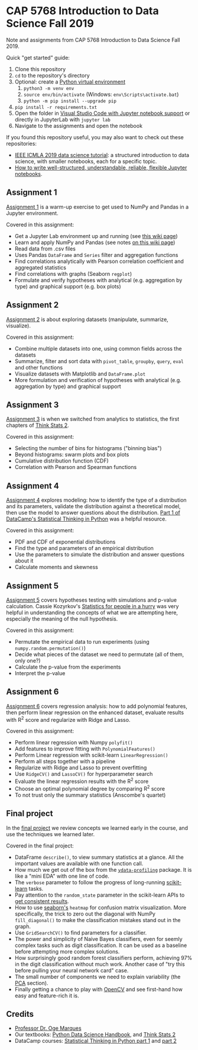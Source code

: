 # CAP 5768 Introduction to Data Science Fall 2019
<!-- markdownlint-disable MD033 -->

Note and assignments from CAP 5768 Introduction to Data Science Fall 2019.

Quick "get started" guide:

1. Clone this repository
2. `cd` to the repository's directory
3. Optional: create a [Python virtual environment](https://docs.python.org/3/tutorial/venv.html)
    1. `python3 -m venv env`
    2. `source env/bin/activate` (Windows: `env\Scripts\activate.bat`)
    3. `python -m pip install --upgrade pip`
4. `pip install -r requirements.txt`
5. Open the folder in [Visual Studio Code with Jupyter notebook support](https://code.visualstudio.com/docs/datascience/jupyter-notebooks) or directly in JupyterLab with `jupyter lab`
6. Navigate to the assignments and open the notebook

If you found this repository useful, you may also want to check out these repositories:

* [IEEE ICMLA 2019 data science tutorial](https://github.com/fau-masters-collected-works-cgarbin/ieee-icmla-2019-data-science-tutorial): a structured introduction to data science, with smaller notebooks, each for a specific topic.
* [How to write well-structured, understandable, reliable, flexible Jupyter notebooks](https://github.com/fau-masters-collected-works-cgarbin/writing-good-jupyter-notebooks).

## Assignment 1

[Assignment 1](./assignment1) is a warm-up exercise to get used to NumPy and Pandas in a Jupyter environment.

Covered in this assignment:

* Get a Jupyter Lab environment up and running (see [this wiki page](https://github.com/fau-masters-collected-works-cgarbin/cap5768-introduction-to-data-science/wiki/Minimalist-JupyterLab-setup-with-a-handful-of-extensions))
* Learn and apply NumPy and Pandas (see notes [on this wiki page](https://github.com/fau-masters-collected-works-cgarbin/cap5768-introduction-to-data-science/wiki/Notes-from-Python-Data-Science-Handbook))
* Read data from .csv files
* Uses Pandas `DataFrame` and `Series` filter and aggregation functions
* Find correlations analytically with Pearson correlation coefficient and aggregated statistics
* Find correlations with graphs (Seaborn `regplot`)
* Formulate and verify hypotheses with analytical (e.g. aggregation by type) and graphical support (e.g. box plots)

## Assignment 2

[Assignment 2](./assignment2) is about exploring datasets (manipulate, summarize, visualize).

Covered in this assignment:

* Combine multiple datasets into one, using common fields across the datasets
* Summarize, filter and sort data with `pivot_table`, `groupby`, `query`, `eval` and other functions
* Visualize datasets with Matplotlib and `DataFrame.plot`
* More formulation and verification of hypotheses with analytical (e.g. aggregation by type) and graphical support

## Assignment 3

[Assignment 3](./assignment3) is when we switched from analytics to statistics, the first chapters of [Think Stats 2](https://greenteapress.com/wp/think-stats-2e/).

Covered in this assignment:

* Selecting the number of bins for histograms ("binning bias")
* Beyond histograms: swarm plots and box plots
* Cumulative distribution function (CDF)
* Correlation with Pearson and Spearman functions

## Assignment 4

[Assignment 4](./assignment4) explores modeling: how to identify the type of a distribution and its parameters, validate the distribution against a theoretical model, then use the model to answer questions about the distribution. [Part 1 of DataCamp's Statistical Thinking in Python](https://www.datacamp.com/courses/statistical-thinking-in-python-part-1) was a helpful resource.

Covered in this assignment:

* PDF and CDF of exponential distributions
* Find the type and parameters of an empirical distribution
* Use the parameters to simulate the distribution and answer questions about it
* Calculate moments and skewness

## Assignment 5

[Assignment 5](./assignment5) covers hypotheses testing with simulations and p-value calculation. Cassie Kozyrkov's [Statistics for people in a hurry](https://towardsdatascience.com/statistics-for-people-in-a-hurry-a9613c0ed0b) was very helpful in understanding the concepts of what we are attempting here, especially the meaning of the null hypothesis.

Covered in this assignment:

* Permutate the empirical data to run experiments (using `numpy.random.permutation()`)
* Decide what pieces of the dataset we need to permutate (all of them, only one?)
* Calculate the p-value from the experiments
* Interpret the p-value

## Assignment 6

[Assignment 6](./assignment6) covers regression analysis: how to add polynomial features, then perform linear regression on the enhanced dataset, evaluate results with R<sup>2</sup> score and regularize with Ridge and Lasso.

Covered in this assignment:

* Perform linear regression with Numpy `polyfit()`
* Add features to improve fitting with `PolynomialFeatures()`
* Perform Linear regression with scikit-learn `LinearRegression()`
* Perform all steps together with a pipeline
* Regularize with Ridge and Lasso to prevent overfitting
* Use `RidgeCV()` and `LassoCV()` for hyperparameter search
* Evaluate the linear regression results with the R<sup>2</sup> score
* Choose an optimal polynomial degree by comparing R<sup>2</sup> score
* To not trust only the summary statistics (Anscombe's quartet)

## Final project

In the [final project](./final-project) we review concepts we learned early in the course,
and use the techniques we learned later.

Covered in the final project:

* DataFrame `describe()`, to view summary statistics at a glance. All the important values are available with one function call.
* How much we get out of the box from the [`ydata-profiling`](https://ydata-profiling.ydata.ai/docs/master/) package. It is like a "mini EDA" with one line of code.
* The `verbose` parameter to follow the progress of long-running [scikit-learn](https://scikit-learn.org/stable/) tasks.
* Pay attention to the `random_state` parameter in the scikit-learn APIs to [get consistent results](https://scikit-learn.org/stable/common_pitfalls.html#randomness).
* How to use [seaborn's](https://seaborn.pydata.org/) `heatmap` for confusion matrix visualization. More specifically, the trick to zero out the diagonal with NumPy `fill_diagonal()` to make the classification mistakes stand out in the graph.
* Use `GridSearchCV()` to find parameters for a classifier.
* The power and simplicity of Naive Bayes classifiers, even for seemly complex tasks such as digit classification. It can be used as a baseline before attempting more complex solutions.
* How surprisingly good random forest classifiers perform, achieving 97% in the digit classification without much work. Another case of "try this before pulling your neural network card" case.
* The small number of components we need to explain variability (the [PCA](https://stats.stackexchange.com/a/140579/378025) section).
* Finally getting a chance to play with [OpenCV](https://opencv.org/) and see first-hand how easy and feature-rich it is.

## Credits

* [Professor Dr. Oge Marques](https://www.ogemarques.com/)
* Our textbooks: [Python Data Science Handbook](https://colab.research.google.com/github/jakevdp/PythonDataScienceHandbook/blob/master/notebooks/Index.ipynb#scrollTo=sr_2etKoQWhh), and [Think Stats 2](https://greenteapress.com/thinkstats2/thinkstats2.pdf)
* DataCamp courses: [Statistical Thinking in Python part 1](https://www.datacamp.com/courses/statistical-thinking-in-python-part-1) and [part 2](https://www.datacamp.com/courses/statistical-thinking-in-python-part-2)
